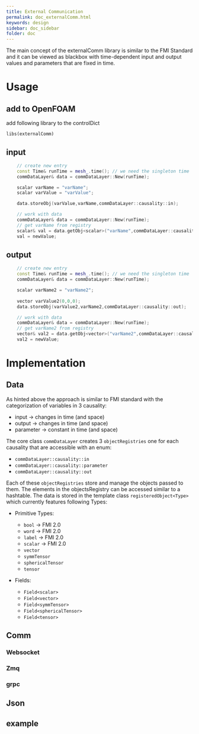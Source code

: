 ```yaml
---
title: External Communication
permalink: doc_externalComm.html
keywords: design
sidebar: doc_sidebar
folder: doc
---
```


The main concept of the externalComm library is similar to the FMI Standard and it can be viewed as blackbox with time-dependent input and output values and parameters that are fixed in time.

# Usage


## add to OpenFOAM
add following library to the controlDict

```
libs(externalComm)
```

## input

```cpp
    // create new entry
    const Time& runTime = mesh_.time(); // we need the singleton time
    commDataLayer& data = commDataLayer::New(runTime);

    scalar varName = "varName";
    scalar varValue = "varValue";

    data.storeObj(varValue,varName,commDataLayer::causality::in);
```

```cpp
    // work with data
    commDataLayer& data = commDataLayer::New(runTime);
    // get varName from registry
    scalar& val = data.getObj<scalar>("varName",commDataLayer::causality::in);
    val = newValue;
```

## output

```cpp
    // create new entry
    const Time& runTime = mesh_.time(); // we need the singleton time
    commDataLayer& data = commDataLayer::New(runTime);

    scalar varName2 = "varName2"; 
    
    vector varValue2(0,0,0); 
    data.storeObj(varValue2,varName2,commDataLayer::causality::out);
```

```cpp
    // work with data
    commDataLayer& data = commDataLayer::New(runTime);
    // get varName2 from registry
    vector& val2 = data.getObj<vector>("varName2",commDataLayer::causality::out); 
    val2 = newValue;
```

# Implementation

## Data

As hinted above the approach is similar to FMI standard with the categorization of variables in 3 causality:

- input -> changes in time (and space)
- output -> changes in time (and space)
- parameter -> constant in time (and space)

The core class `commDataLayer` creates 3 `objectRegistries` one for each causality that are accessible with an enum:

- `commDataLayer::causality::in`
- `commDataLayer::causality::parameter`
- `commDataLayer::causality::out`


Each of these `objectRegistries` store and manage the objects passed to them. The elements in the objectsRegistry can be accessed similar to a hashtable. The data is stored in the template class `registeredObject<Type>` which currently features following Types:

- Primitive Types:
    - `bool`    -> FMI 2.0
    - `word`    -> FMI 2.0
    - `label`   -> FMI 2.0
    - `scalar`  -> FMI 2.0
    - `vector`
    - `symmTensor`
    - `sphericalTensor`
    - `tensor`

- Fields:
    - `Field<scalar>`
    - `Field<vector>`
    - `Field<symmTensor>`
    - `Field<sphericalTensor>`
    - `Field<tensor>`

## Comm

### Websocket


### Zmq


### grpc

## Json



## example
